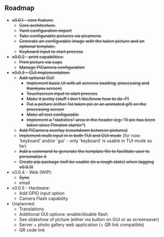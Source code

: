 ## Roadmap

- ~~v0.0.1 - core feature:~~
  - ~~Core architecture.~~
  - ~~Yaml configuration import~~
  - ~~Take configurable pictures via picamera.~~
  - ~~Generate an configurable image with the taken picture and an optional template.~~
  - ~~Keyboard input to start process~~
- ~~v0.0.2 - print capabilities:~~
  - ~~Print picture via cups~~
  - ~~Manage PiCamera configuration~~
- ~~v0.0.3 - GUI implementation:~~
  - ~~Add optional GUI~~:
      - ~~Implement basic UI with all screens (waiting, processing and thankyou screen)~~
      - ~~Touchscreen input to start process~~
      - ~~Make it pretty (stuff I don't like/know how to do :P)~~
      - ~~Put a picture (either 1st taken pic or an animated gif) on the processing screen~~
      - ~~Make all text configurable~~
      - ~~Implement a "statistics" area in the header (eg: "X pic has been taken since Pimaton starter")~~
  - ~~Add PiCamera overlay (countdown between pictures)~~
  - ~~Implement multi input in in both TUI and GUI mode~~ (for now: 'keyboard' and/or 'gui' - only 'keyboard' is usable in TUI mode so far)
  - ~~Add a command to generate the template file to facilitate user to personalize it~~
  - ~~Create pip package (will be usable (in a rough state) when tagging v0.0.3)~~
- v0.0.4 - Web (WIP):
  - ~~Sync~~
  - email
- v0.0.5 - Hardware:
  - Add GPIO input option
  - Camera Flash capability
- Unplanned:
  - Translations
  - Additional GUI options: enable/disable flash
  - See slideshow of picture (either via button on GUI or as screensaver)
  - Server + photo gallery web application (+ QR link compatible)
  - QR code link
